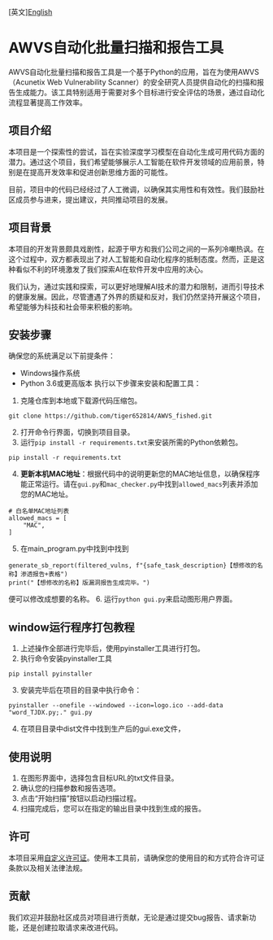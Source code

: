 [英文][English](README_EN.md)

# AWVS自动化批量扫描和报告工具

AWVS自动化批量扫描和报告工具是一个基于Python的应用，旨在为使用AWVS（Acunetix Web Vulnerability Scanner）的安全研究人员提供自动化的扫描和报告生成能力。该工具特别适用于需要对多个目标进行安全评估的场景，通过自动化流程显著提高工作效率。

## 项目介绍

本项目是一个探索性的尝试，旨在实验深度学习模型在自动化生成可用代码方面的潜力。通过这个项目，我们希望能够展示人工智能在软件开发领域的应用前景，特别是在提高开发效率和促进创新思维方面的可能性。

目前，项目中的代码已经经过了人工微调，以确保其实用性和有效性。我们鼓励社区成员参与进来，提出建议，共同推动项目的发展。

## 项目背景

本项目的开发背景颇具戏剧性，起源于甲方和我们公司之间的一系列冷嘲热讽。在这个过程中，双方都表现出了对人工智能和自动化程序的抵制态度。然而，正是这种看似不利的环境激发了我们探索AI在软件开发中应用的决心。

我们认为，通过实践和探索，可以更好地理解AI技术的潜力和限制，进而引导技术的健康发展。因此，尽管遭遇了外界的质疑和反对，我们仍然坚持开展这个项目，希望能够为科技和社会带来积极的影响。

## 安装步骤

确保您的系统满足以下前提条件：

* Windows操作系统
* Python 3.6或更高版本
执行以下步骤来安装和配置工具：

1. 克隆仓库到本地或下载源代码压缩包。
```plain
git clone https://github.com/tiger652814/AWVS_fished.git
```
2. 打开命令行界面，切换到项目目录。
3. 运行`pip install -r requirements.txt`来安装所需的Python依赖包。
```plain
pip install -r requirements.txt
```
4. **更新本机MAC地址**：根据代码中的说明更新您的MAC地址信息，以确保程序能正常运行。请在`gui.py`和`mac_checker.py`中找到`allowed_macs`列表并添加您的MAC地址。
```plain
# 白名单MAC地址列表
allowed_macs = [
    "MAC",
]
```
5. 在main_program.py中找到中找到
```plain
generate_sb_report(filtered_vulns, f"{safe_task_description}【想修改的名称】渗透报告+表格")
print("【想修改的名称】版漏洞报告生成完毕。")
```
便可以修改成想要的名称。
6. 运行`python gui.py`来启动图形用户界面。

## window运行程序打包教程

1. 上述操作全部进行完毕后，使用pyinstaller工具进行打包。
2. 执行命令安装pyinstaller工具
```plain
pip install pyinstaller
```
3. 安装完毕后在项目的目录中执行命令：
```plain
pyinstaller --onefile --windowed --icon=logo.ico --add-data "word_TJDX.py;." gui.py
```
4. 在项目目录中dist文件中找到生产后的gui.exe文件，

## 使用说明

1. 在图形界面中，选择包含目标URL的txt文件目录。
2. 确认您的扫描参数和报告选项。
3. 点击“开始扫描”按钮以启动扫描过程。
4. 扫描完成后，您可以在指定的输出目录中找到生成的报告。

## 许可

本项目采用[自定义许可证](LICENSE)。使用本工具前，请确保您的使用目的和方式符合许可证条款以及相关法律法规。

## 贡献

我们欢迎并鼓励社区成员对项目进行贡献，无论是通过提交bug报告、请求新功能，还是创建拉取请求来改进代码。

